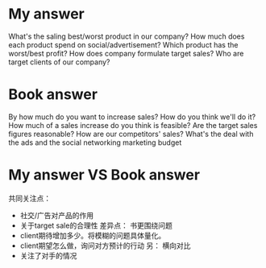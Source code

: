 # My answer
What's the saling best/worst product in our company?
How much does each product spend on social/advertisement?
Which product has the worst/best profit?
How does company formulate target sales?
Who are target clients of our company?

# Book answer
By how much do you want to increase sales?
How do you think we'll do it?
How much of a sales increase do you think is feasible? Are the target sales figures reasonable?
How are our competitors' sales?
What's the deal with the ads and the social networking marketing budget

# My answer VS Book answer
共同关注点：
  - 社交/广告对产品的作用
  - 关于target sale的合理性
差异点：
  书更围绕问题
  - client期待增加多少。将模糊的问题具体量化。
  - client期望怎么做，询问对方预计的行动
  另：
  横向对比
  - 关注了对手的情况

